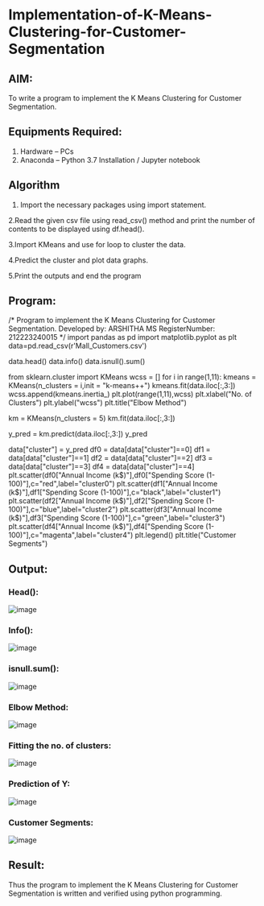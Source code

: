 # Implementation-of-K-Means-Clustering-for-Customer-Segmentation

## AIM:
To write a program to implement the K Means Clustering for Customer Segmentation.

## Equipments Required:
1. Hardware – PCs
2. Anaconda – Python 3.7 Installation / Jupyter notebook

## Algorithm
1. Import the necessary packages using import statement.

2.Read the given csv file using read_csv() method and print the number of contents to be displayed using df.head().

3.Import KMeans and use for loop to cluster the data.

4.Predict the cluster and plot data graphs.

5.Print the outputs and end the program


## Program:

/*
Program to implement the K Means Clustering for Customer Segmentation.
Developed by: ARSHITHA MS
RegisterNumber: 212223240015 
*/
import pandas as pd
import matplotlib.pyplot as plt
data=pd.read_csv(r'Mall_Customers.csv')

data.head()
data.info()
data.isnull().sum()

from sklearn.cluster import KMeans
wcss = []
for i in range(1,11):
    kmeans = KMeans(n_clusters = i,init = "k-means++")
    kmeans.fit(data.iloc[:,3:])
    wcss.append(kmeans.inertia_)
plt.plot(range(1,11),wcss)
plt.xlabel("No. of Clusters")
plt.ylabel("wcss")
plt.title("Elbow Method")

km = KMeans(n_clusters = 5)
km.fit(data.iloc[:,3:])

y_pred = km.predict(data.iloc[:,3:])
y_pred

data["cluster"] = y_pred
df0 = data[data["cluster"]==0]
df1 = data[data["cluster"]==1]
df2 = data[data["cluster"]==2]
df3 = data[data["cluster"]==3]
df4 = data[data["cluster"]==4]
plt.scatter(df0["Annual Income (k$)"],df0["Spending Score (1-100)"],c="red",label="cluster0")
plt.scatter(df1["Annual Income (k$)"],df1["Spending Score (1-100)"],c="black",label="cluster1")
plt.scatter(df2["Annual Income (k$)"],df2["Spending Score (1-100)"],c="blue",label="cluster2")
plt.scatter(df3["Annual Income (k$)"],df3["Spending Score (1-100)"],c="green",label="cluster3")
plt.scatter(df4["Annual Income (k$)"],df4["Spending Score (1-100)"],c="magenta",label="cluster4")
plt.legend()
plt.title("Customer Segments")


## Output:
### Head():
![image](https://github.com/23008344/Implementation-of-K-Means-Clustering-for-Customer-Segmentation/assets/145742655/a3c39d82-2b6b-4987-85c2-c0eb0ce7d889)

### Info():
![image](https://github.com/23008344/Implementation-of-K-Means-Clustering-for-Customer-Segmentation/assets/145742655/a2a12e8e-6199-4449-a4ad-fee572d4a9df)

### isnull.sum():
![image](https://github.com/23008344/Implementation-of-K-Means-Clustering-for-Customer-Segmentation/assets/145742655/a95cd78f-ca0e-4c0c-88cd-a04999582215)

### Elbow Method:
![image](https://github.com/23008344/Implementation-of-K-Means-Clustering-for-Customer-Segmentation/assets/145742655/95db45d4-7719-4339-924c-db8c00ba7de5)

### Fitting the no. of clusters:
![image](https://github.com/23008344/Implementation-of-K-Means-Clustering-for-Customer-Segmentation/assets/145742655/f4cbdac9-e169-4a11-a191-1e62477e9678)

### Prediction of Y:
![image](https://github.com/23008344/Implementation-of-K-Means-Clustering-for-Customer-Segmentation/assets/145742655/90211d46-6bc0-4aa8-a917-38e68d95857c)

### Customer Segments:
![image](https://github.com/23008344/Implementation-of-K-Means-Clustering-for-Customer-Segmentation/assets/145742655/ab87b4bb-efe4-4bba-9aa7-0353444b7b84)


## Result:
Thus the program to implement the K Means Clustering for Customer Segmentation is written and verified using python programming.
